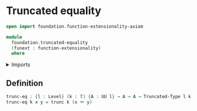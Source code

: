 # Truncated equality

```agda
open import foundation.function-extensionality-axiom

module
  foundation.truncated-equality
  (funext : function-extensionality)
  where
```

<details><summary>Imports</summary>

```agda
open import foundation.truncations funext
open import foundation.universe-levels

open import foundation-core.identity-types
open import foundation-core.truncated-types
open import foundation-core.truncation-levels
```

</details>

## Definition

```agda
trunc-eq : {l : Level} (k : 𝕋) {A : UU l} → A → A → Truncated-Type l k
trunc-eq k x y = trunc k (x ＝ y)
```
